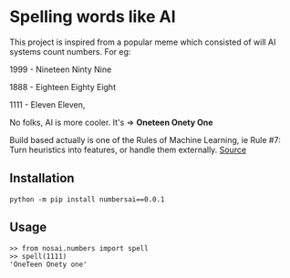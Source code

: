 # Spelling words like AI


This project is inspired from a popular meme which consisted of will AI systems count numbers. For eg:

1999 - Nineteen Ninty Nine

1888 - Eighteen Eighty Eight

1111 - Eleven Eleven,

No folks, AI is more cooler. It's  => **Oneteen Onety One**

Build based actually is one of the Rules of Machine Learning, ie Rule #7: Turn heuristics into features, or handle them externally. [Source](https://developers.google.com/machine-learning/guides/rules-of-ml)

## Installation

`python -m pip install numbersai==0.0.1`

## Usage

```
>> from nosai.numbers import spell
>> spell(1111)
'OneTeen Onety one'
```
